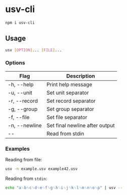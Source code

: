 # usv-cli

```bash
npm i usv-cli
```

## Usage

```bash
usv [OPTION]... [FILE]...
```

### Options

| Flag          | Description                    |
| ------------- | ------------------------------ |
| -h, --help    | Print help message             |
| -u, --unit    | Set unit separator             |
| -r, --record  | Set record separator           |
| -g, --group   | Set group separator            |
| -f, --file    | Set file separator             |
| -n, --newline | Set final newline after output |
| --            | Read from stdin                |

### Examples

Reading from file:

```bash
usv -n example.usv example42.usv
```

Reading from `stdin`:

```bash
echo "a␟b␞c␟d␝e␟f␞g␟h␜i␟j␞k␟l␝m␟n␞o␟p" | usv --
```
